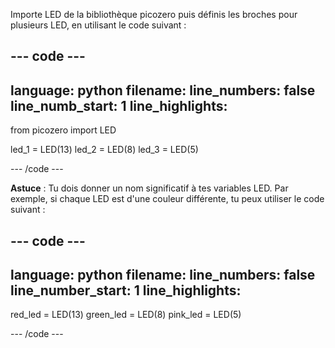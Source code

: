 Importe LED de la bibliothèque picozero puis définis les broches pour plusieurs LED, en utilisant le code suivant :

--- code ---
---
language: python 
filename: line_numbers: 
false 
line_numb_start: 1
line_highlights:
---
from picozero import LED

led_1 = LED(13) 
led_2 = LED(8) 
led_3 = LED(5)

--- /code ---

**Astuce** : Tu dois donner un nom significatif à tes variables LED. Par exemple, si chaque LED est d'une couleur différente, tu peux utiliser le code suivant :

--- code ---
---
language: python 
filename: 
line_numbers: false 
line_number_start: 1
line_highlights:
---
red_led = LED(13) 
green_led = LED(8) 
pink_led = LED(5)

--- /code ---
